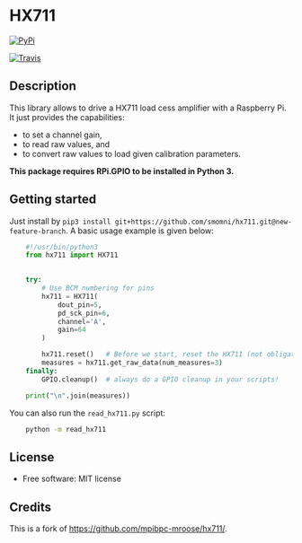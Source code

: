 HX711
=====

[![PyPi](https://img.shields.io/pypi/v/hx711.svg)](https://pypi.python.org/pypi/hx711)

[![Travis](https://travis-ci.org/mpibpc-mroose/hx711.svg?branch=master)](https://travis-ci.org/mpibpc_mroose/hx711)

Description
-----------
This library allows to drive a HX711 load cess amplifier with a Raspberry Pi. It just provides the capabilities:

* to set a channel gain,
* to read raw values, and
* to convert raw values to load given calibration parameters.

**This package requires RPi.GPIO to be installed in Python 3.**

Getting started
---------------

Just install by ```pip3 install git+https://github.com/smomni/hx711.git@new-feature-branch```. 
A basic usage example is given below:

```python
    #!/usr/bin/python3
    from hx711 import HX711
    

    try:
        # Use BCM numbering for pins
        hx711 = HX711(
            dout_pin=5,
            pd_sck_pin=6,
            channel='A',
            gain=64
        )

        hx711.reset()   # Before we start, reset the HX711 (not obligate)
        measures = hx711.get_raw_data(num_measures=3)
    finally:
        GPIO.cleanup()  # always do a GPIO cleanup in your scripts!

    print("\n".join(measures))
```

You can also run the `read_hx711.py` script:

```bash
    python -m read_hx711
```


License
-------
* Free software: MIT license



Credits
---------

This is a fork of https://github.com/mpibpc-mroose/hx711/.
